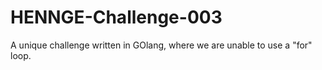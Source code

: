 # HENNGE-Challenge-003
A unique challenge written in GOlang, where we are unable to use a "for" loop. 

